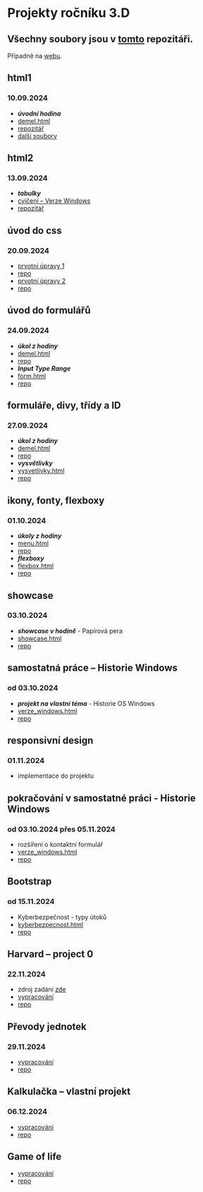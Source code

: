 # Projekty ročníku 3.D

## Všechny soubory jsou v [tomto](https://github.com/MarianDemel/pva_3.d_demel) repozitáři.
Případně na [webu](https://mariandemel.github.io/pva_3.d_demel/).


## html1
### 10.09.2024
- ***úvodní hodina***
- [demel.html](https://mariandemel.github.io/pva_3.d_demel/html1/demel.html)
- [repozitář](https://github.com/MarianDemel/pva_3.d_demel/blob/main/html1/demel.html)
- [další soubory](https://github.com/MarianDemel/pva_3.d_demel/tree/main/html1)

## html2
### 13.09.2024
- ***tabulky***
- [cvičení – Verze Windows](https://mariandemel.github.io/pva_3.d_demel/html2/tabulky.html)
- [repozitář](https://github.com/MarianDemel/pva_3.d_demel/blob/main/html2/tabulky.html)

## úvod do css
### 20.09.2024
- [prvotní úpravy 1](https://mariandemel.github.io/pva_3.d_demel/css1/0920_html.html)
- [repo](https://github.com/MarianDemel/pva_3.d_demel/blob/main/css1/0920_html.html)
- [prvotní úpravy 2](https://mariandemel.github.io/pva_3.d_demel/css1/0920_html_2.html)
- [repo](https://github.com/MarianDemel/pva_3.d_demel/blob/main/css1/0920_html_2.html)

## úvod do formulářů
### 24.09.2024
- ***úkol z hodiny***
- [demel.html](https://mariandemel.github.io/pva_3.d_demel/formular/demel.html)
- [repo](https://github.com/MarianDemel/pva_3.d_demel/blob/main/formular/demel.html)
- ***Input Type Range***
- [form.html](https://mariandemel.github.io/pva_3.d_demel/formular/form.html)
- [repo](https://github.com/MarianDemel/pva_3.d_demel/blob/main/formular/form.html)

## formuláře, divy, třídy a ID
### 27.09.2024
- ***úkol z hodiny***
- [demel.html](https://mariandemel.github.io/pva_3.d_demel/id_a_class/demel.html)
- [repo](https://github.com/MarianDemel/pva_3.d_demel/blob/main/id_a_class/demel.html)
- ***vysvětlivky***
- [vysvetlivky.html](https://mariandemel.github.io/pva_3.d_demel/id_a_class/vysvetlivky.html)
- [repo](https://github.com/MarianDemel/pva_3.d_demel/blob/main/id_a_class/vysvetlivky.html)

## ikony, fonty, flexboxy
### 01.10.2024
- ***úkoly z hodiny***
- [menu.html](https://mariandemel.github.io/pva_3.d_demel/fonty_ikony_flexboxy/menu.html)
- [repo](https://github.com/MarianDemel/pva_3.d_demel/blob/main/fonty_ikony_flexboxy/menu.html)
- ***flexboxy***
- [flexbox.html](https://mariandemel.github.io/pva_3.d_demel/fonty_ikony_flexboxy/flexbox.html)
- [repo](https://github.com/MarianDemel/pva_3.d_demel/blob/main/fonty_ikony_flexboxy/flexbox.html)

## showcase
### 03.10.2024
- ***showcase v hodině*** - Papírová pera
- [showcase.html](https://mariandemel.github.io/pva_3.d_demel/showcase/showcase.html)
- [repo](https://github.com/MarianDemel/pva_3.d_demel/blob/main/showcase/showcase.html)

## samostatná práce – Historie Windows
### od 03.10.2024
- ***projekt na vlastní téma*** - Historie OS Windows
- [verze_windows.html](https://mariandemel.github.io/pva_3.d_demel/pva_projekt1/verze_windows.html)
- [repo](https://github.com/MarianDemel/pva_3.d_demel/blob/main/pva_projekt1/verze_windows.html)

## responsivní design
### 01.11.2024
- implementace do projektu

## pokračování v samostatné práci - Historie Windows
### od 03.10.2024 přes 05.11.2024
- rozšíření o kontaktní formulář
- [verze_windows.html](https://mariandemel.github.io/pva_3.d_demel/pva_projekt1/verze_windows.html)
- [repo](https://github.com/MarianDemel/pva_3.d_demel/blob/main/pva_projekt1/verze_windows.html)

## Bootstrap
### od 15.11.2024
- Kyberbezpečnost - typy útoků
- [kyberbezpecnost.html](https://mariandemel.github.io/pva_3.d_demel/pva_projekt2/kyberbezpecnost.html)
- [repo](https://github.com/MarianDemel/pva_3.d_demel/blob/main/pva_projekt2/kyberbezpecnost.html)

## Harvard – project 0
### 22.11.2024
- zdroj zadání [zde](https://cs50.harvard.edu/web/2020/projects/0/search/?)
- [vypracování](https://mariandemel.github.io/project0/)
- [repo](https://github.com/MarianDemel/project0/blob/main/index.html)

## Převody jednotek
### 29.11.2024
- [vypracování](https://mariandemel.github.io/pva_3.d_demel/javascript/prevody.html)
- [repo](https://github.com/MarianDemel/pva_3.d_demel/blob/main/javascript/prevody.html)

## Kalkulačka – vlastní projekt
### 06.12.2024
- [vypracování](https://mariandemel.github.io/kalkulacka-web/)
- [repo](https://github.com/MarianDemel/kalkulacka-web/blob/main/index.html)

## Game of life
- [vypracování](https://mariandemel.github.io/pva_3.d_demel/game_of_life/index.html)
- [repo](https://github.com/MarianDemel/pva_3.d_demel/blob/main/game_of_life/index.html)